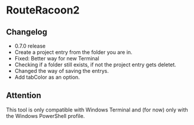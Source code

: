 # RouteRacoon2

## Changelog

- 0.7.0 release
- Create a project entry from the folder you are in.
- Fixed: Better way for new Terminal
- Checking if a folder still exists, if not the project entry gets deletet.
- Changed the way of saving the entrys.
- Add tabColor as an option.

## Attention

This tool is only compatible with Windows Terminal and (for now) only with the Windows PowerShell profile.
